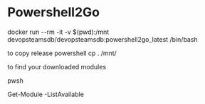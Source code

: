 # Powershell2Go


docker run --rm -it -v $(pwd):/mnt devopsteamsdb/devopsteamsdb:powershell2go_latest /bin/bash

to copy release powershell
cp . /mnt/

to find your downloaded modules

pwsh

Get-Module -ListAvailable
